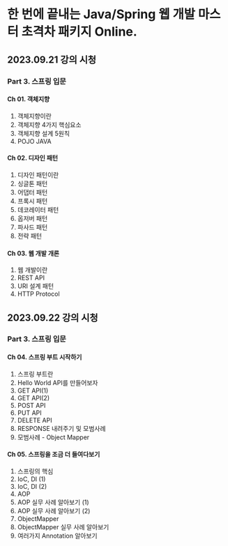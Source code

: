 # 한 번에 끝내는 Java/Spring 웹 개발 마스터 초격차 패키지 Online.

## 2023.09.21 강의 시청

### Part 3. 스프링 입문

#### Ch 01. 객체지향

1. 객체지향이란
2. 객체지향 4가지 핵심요소
3. 객체지향 설계 5원칙
4. POJO JAVA

#### Ch 02. 디자인 패턴

1. 디자인 패턴이란
2. 싱글톤 패턴
3. 어댑터 패턴
4. 프록시 패턴
5. 데코레이터 패턴
6. 옵저버 패턴
7. 파사드 패턴
8. 전략 패턴

#### Ch 03. 웹 개발 개론

1. 웹 개발이란
2. REST API
3. URI 설계 패턴
4. HTTP Protocol

## 2023.09.22 강의 시청

### Part 3. 스프링 입문

#### Ch 04. 스프링 부트 시작하기

1. 스프링 부트란
2. Hello World API를 만들어보자
3. GET API(1)
4. GET API(2)
5. POST API
6. PUT API
7. DELETE API
8. RESPONSE 내려주기 및 모범사례
9. 모범사례 - Object Mapper

#### Ch 05. 스프링을 조금 더 들여다보기

1. 스프링의 핵심
2. IoC, DI (1)
3. IoC, DI (2)
4. AOP
5. AOP 실무 사례 알아보기 (1)
6. AOP 실무 사례 알아보기 (2)
7. ObjectMapper
8. ObjectMapper 실무 사례 알아보기
9. 여러가지 Annotation 알아보기
